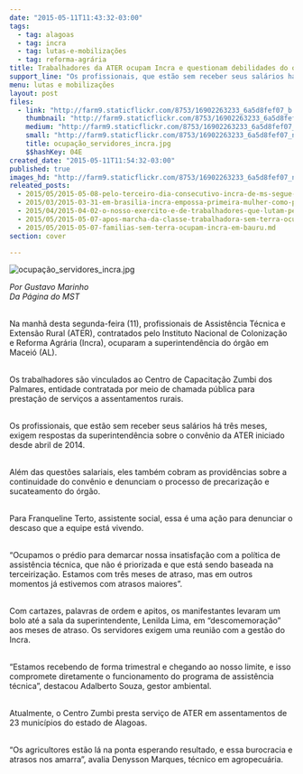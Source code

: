 ```yaml
---
date: "2015-05-11T11:43:32-03:00"
tags:
  - tag: alagoas
  - tag: incra
  - tag: lutas-e-mobilizações
  - tag: reforma-agrária
title: Trabalhadores da ATER ocupam Incra e questionam debilidades do órgão
support_line: "Os profissionais, que estão sem receber seus salários há três meses, exigem respostas da superintendência sobre o convênio da ATER iniciado desde abril de 2014."
menu: lutas e mobilizações
layout: post
files:
  - link: "http://farm9.staticflickr.com/8753/16902263233_6a5d8fef07_b.jpg"
    thumbnail: "http://farm9.staticflickr.com/8753/16902263233_6a5d8fef07_t.jpg"
    medium: "http://farm9.staticflickr.com/8753/16902263233_6a5d8fef07_z.jpg"
    small: "http://farm9.staticflickr.com/8753/16902263233_6a5d8fef07_n.jpg"
    title: ocupação_servidores_incra.jpg
    $$hashKey: 04E
created_date: "2015-05-11T11:54:32-03:00"
published: true
images_hd: "http://farm9.staticflickr.com/8753/16902263233_6a5d8fef07_n.jpg"
releated_posts:
  - 2015/05/2015-05-08-pelo-terceiro-dia-consecutivo-incra-de-ms-segue-ocupado-e-rodovias-federais-sao-bloqueadas.md
  - 2015/03/2015-03-31-em-brasilia-incra-empossa-primeira-mulher-como-presidenta.md
  - 2015/04/2015-04-02-o-nosso-exercito-e-de-trabalhadores-que-lutam-pela-terra-diz-coordenador-do-mst.md
  - 2015/05/2015-05-07-apos-marcha-da-classe-trabalhadora-sem-terra-ocupam-o-incra-no-ms.md
  - 2015/05/2015-05-07-familias-sem-terra-ocupam-incra-em-bauru.md
section: cover

---
```

<p><img alt="ocupação_servidores_incra.jpg" src="http://farm9.staticflickr.com/8753/16902263233_6a5d8fef07_b.jpg" /></p>

<p><em>Por Gustavo Marinho<br />
Da P&aacute;gina do MST</em></p>

<p><br />
Na manh&atilde; desta segunda-feira (11), profissionais de Assist&ecirc;ncia T&eacute;cnica e Extens&atilde;o Rural (ATER), contratados pelo Instituto Nacional de Coloniza&ccedil;&atilde;o e Reforma Agr&aacute;ria (Incra), ocuparam a superintend&ecirc;ncia do &oacute;rg&atilde;o em Macei&oacute; (AL).</p>

<p><br />
Os trabalhadores s&atilde;o vinculados ao Centro de Capacita&ccedil;&atilde;o Zumbi dos Palmares, entidade contratada por meio de chamada p&uacute;blica para presta&ccedil;&atilde;o de servi&ccedil;os a assentamentos rurais.</p>

<p><br />
Os profissionais, que est&atilde;o sem receber seus sal&aacute;rios h&aacute; tr&ecirc;s meses, exigem respostas da superintend&ecirc;ncia sobre o conv&ecirc;nio da ATER iniciado desde abril de 2014.</p>

<p><br />
Al&eacute;m das quest&otilde;es salariais, eles tamb&eacute;m cobram as provid&ecirc;ncias sobre a continuidade do conv&ecirc;nio e denunciam o processo de precariza&ccedil;&atilde;o e sucateamento do &oacute;rg&atilde;o.</p>

<p><br />
Para Franqueline Terto, assistente social, essa &eacute; uma a&ccedil;&atilde;o para denunciar o descaso que a equipe est&aacute; vivendo.</p>

<p><br />
&ldquo;Ocupamos o pr&eacute;dio para demarcar nossa insatisfa&ccedil;&atilde;o com a pol&iacute;tica de assist&ecirc;ncia t&eacute;cnica, que n&atilde;o &eacute; priorizada e que est&aacute; sendo baseada na terceiriza&ccedil;&atilde;o. Estamos com tr&ecirc;s meses de atraso, mas em outros momentos j&aacute; estivemos com atrasos maiores&rdquo;.</p>

<p><br />
Com cartazes, palavras de ordem e apitos, os manifestantes levaram um bolo at&eacute; a sala da superintendente, Lenilda Lima, em &ldquo;descomemora&ccedil;&atilde;o&rdquo; aos meses de atraso. Os servidores exigem uma reuni&atilde;o com a gest&atilde;o do Incra.</p>

<p><br />
&ldquo;Estamos recebendo de forma trimestral e chegando ao nosso limite, e isso compromete diretamente o funcionamento do programa de assist&ecirc;ncia t&eacute;cnica&rdquo;, destacou Adalberto Souza, gestor ambiental.</p>

<p><br />
Atualmente, o Centro Zumbi presta servi&ccedil;o de ATER em assentamentos de 23 munic&iacute;pios do estado de Alagoas.</p>

<p><br />
&ldquo;Os agricultores est&atilde;o l&aacute; na ponta esperando resultado, e essa burocracia e atrasos nos amarra&rdquo;, avalia Denysson Marques, t&eacute;cnico em agropecu&aacute;ria.</p>
